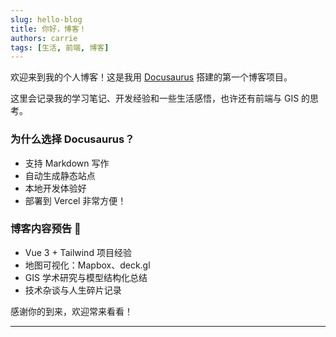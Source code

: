 ```yaml
---
slug: hello-blog
title: 你好，博客！
authors: carrie
tags: [生活, 前端, 博客]
---
```


欢迎来到我的个人博客！这是我用 [Docusaurus](https://docusaurus.io/zh-CN/docs/blog) 搭建的第一个博客项目。

这里会记录我的学习笔记、开发经验和一些生活感悟，也许还有前端与 GIS 的思考。

<!-- truncate -->

### 为什么选择 Docusaurus？

- 支持 Markdown 写作
- 自动生成静态站点
- 本地开发体验好
- 部署到 Vercel 非常方便！

### 博客内容预告 📌

- Vue 3 + Tailwind 项目经验
- 地图可视化：Mapbox、deck.gl
- GIS 学术研究与模型结构化总结
- 技术杂谈与人生碎片记录

感谢你的到来，欢迎常来看看！

---

